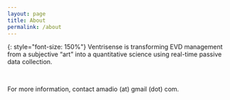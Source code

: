 ```yaml
---
layout: page
title: About
permalink: /about
---
```


{: style="font-size: 150%"}
Ventrisense is transforming EVD management from a subjective “art” into a
quantitative science  using real-time passive data collection.

<br>

For more information, contact amadio (at) gmail (dot) com.